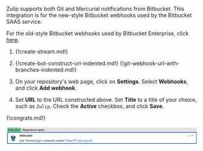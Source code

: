 Zulip supports both Git and Mercurial notifications from
Bitbucket. This integration is for the new-style Bitbucket
webhooks used by the Bitbucket SAAS service.

For the old-style Bitbucket webhooks used by Bitbucket Enterprise,
click [here](./bitbucket).

1. {!create-stream.md!}

1. {!create-bot-construct-url-indented.md!}
   {!git-webhook-url-with-branches-indented.md!}

1. On your repository's web page, click on **Settings**. Select
   **Webhooks**, and click **Add webhook**.

1. Set **URL** to the URL constructed above. Set **Title** to a
   title of your choice, such as `Zulip`. Check the **Active** checkbox,
   and click **Save**.

{!congrats.md!}

![](/static/images/integrations/bitbucket/003.png)
